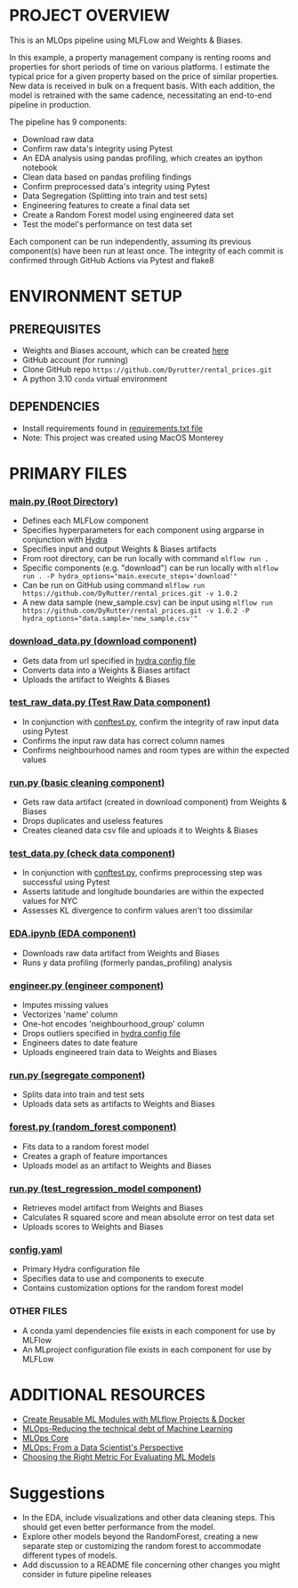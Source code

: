 # PROJECT OVERVIEW

This is an MLOps pipeline using MLFLow and Weights & Biases.

In this example, a property management company is renting rooms and properties for short periods of time on various platforms. I estimate the typical price for a given property based on the price of similar properties. New data is received in bulk on a frequent basis. With each addition, the model is retrained with the same cadence, necessitating an end-to-end pipeline in production.

The pipeline has 9 components:
+ Download raw data
+ Confirm raw data's integrity using Pytest
+ An EDA analysis using pandas profiling, which creates an ipython notebook
+ Clean data based on pandas profiling findings
+ Confirm preprocessed data's integrity using Pytest
+ Data Segregation (Splitting into train and test sets)
+ Engineering features to create a final data set
+ Create a Random Forest model using engineered data set
+ Test the model's performance on test data set

Each component can be run independently, assuming its previous component(s) have been run at least once.
The integrity of each commit is confirmed through GitHub Actions via Pytest and flake8

# ENVIRONMENT SETUP

## PREREQUISITES

+ Weights and Biases account, which can be created [here](https://wandb.ai/site)
+ GitHub account (for running)
+ Clone GitHub repo `https://github.com/Dyrutter/rental_prices.git`
+ A python 3.10 `conda` virtual environment

## DEPENDENCIES

+ Install requirements found in [requirements.txt file](./requirements.txt)
+ Note: This project was created using MacOS Monterey

# PRIMARY FILES

### [main.py (Root Directory)](./main.py)
+ Defines each MLFLow component
+ Specifies hyperparameters for each component using argparse in conjunction with [Hydra](https://hydra.cc/docs/intro/)
+ Specifies input and output Weights & Biases artifacts
+ From root directory, can be run locally with command `mlflow run .`
+ Specific components (e.g. "download") can be run locally with `mlflow run . -P hydra_options="main.execute_steps='download'"`
+ Can be run on GitHub using command `mlflow run https://github.com/DyRutter/rental_prices.git -v 1.0.2` 
+ A new data sample (new_sample.csv) can be input using `mlflow run https://github.com/DyRutter/rental_prices.git -v 1.0.2 -P
    hydra_options="data.sample='new_sample.csv'"`
    
### [download_data.py (download component)](./download/download_data.py)
+ Gets data from url specified in [hydra config file](./config/config.yaml)
+ Converts data into a Weights & Biases artifact
+ Uploads the artifact to Weights & Biases

### [test_raw_data.py (Test Raw Data component)](./test_raw_data/test_raw.py)
+ In conjunction with [conftest.py](./test_raw_data/conftest.py), confirm the integrity of raw input data using Pytest
+ Confirms the input raw data has correct column names
+ Confirms neighbourhood names and room types are within the expected values

### [run.py (basic cleaning component)](./basic_cleaning/run.py)
+ Gets raw data artifact (created in download component) from Weights & Biases
+ Drops duplicates and useless features 
+ Creates cleaned data csv file and uploads it to Weights & Biases

### [test_data.py (check data component)](./check_data/test_data.py)
+ In conjunction with [conftest.py](./check_data/conftest.py), confirms preprocessing step was successful using Pytest
+ Asserts latitude and longitude boundaries are within the expected values for NYC
+ Assesses KL divergence to confirm values aren't too dissimilar
    
### [EDA.ipynb (EDA component)](./EDA/EDA.ipynb)
+ Downloads raw data artifact from Weights and Biases
+ Runs y data profiling (formerly pandas_profiling) analysis

### [engineer.py (engineer component)](./engineer/engineer.py)
+ Imputes missing values
+ Vectorizes 'name' column
+ One-hot encodes 'neighbourhood_group' column
+ Drops outliers specified in [hydra config file](./config/config.yaml)
+ Engineers dates to date feature
+ Uploads engineered train data to Weights and Biases

### [run.py (segregate component)](./segregate/run.py)
+ Splits data into train and test sets
+ Uploads data sets as artifacts to Weights and Biases

### [forest.py (random_forest component)](./random_forest/run.py)
+ Fits data to a random forest model
+ Creates a graph of feature importances
+ Uploads model as an artifact to Weights and Biases

### [run.py (test_regression_model component)](./test_regression_model/run.py)
+ Retrieves model artifact from Weights and Biases
+ Calculates R squared score and mean absolute error on test data set
+ Uploads scores to Weights and Biases

### [config.yaml](./config/config.yaml)
+ Primary Hydra configuration file
+ Specifies data to use and components to execute
+ Contains customization options for the random forest model

### OTHER FILES
+ A conda.yaml dependencies file exists in each component for use by MLFlow
+ An MLproject configuration file exists in each component for use by MLFLow

# ADDITIONAL RESOURCES

+ [Create Reusable ML Modules with MLflow Projects & Docker](https://towardsdatascience.com/create-reusable-ml-modules-with-mlflow-projects-docker-33cd722c93c4)
+ [MLOps-Reducing the technical debt of Machine Learning](https://medium.com/mlops-community/mlops-reducing-the-technical-debt-of-machine-learning-dac528ef39de)
+ [MLOps Core](https://ml-ops.org/content/references.html)
+ [MLOps: From a Data Scientist's Perspective](https://neptune.ai/blog/mlops)
+ [Choosing the Right Metric For Evaluating ML Models](https://www.kaggle.com/code/vipulgandhi/how-to-choose-right-metric-for-evaluating-ml-model/notebook)


# Suggestions
+ In the EDA, include visualizations and other data cleaning steps. This should get even better performance from the model.
+ Explore other models beyond the RandomForest, creating a new separate step or customizing the random forest to accommodate different types of models.
+ Add discussion to a README file concerning other changes you might consider in future pipeline releases
